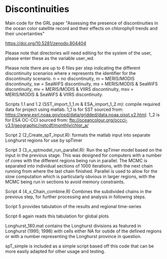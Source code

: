 # Discontinuities

Main code for the GRL paper "Assessing the presence of discontinuities in the ocean color satellite record and their effects on chlorophyll trends and their uncertainties"

https://doi.org/10.5281/zenodo.804404

Please note that directories will need editing for the system of the user, please enter these as the variable user_wd.

Please note there are up to 6 files per step indicating the different discontinuity scenarios where x represents the identifier for the discontinuity scenario. n = no discontinuity, m = MERIS/MODIS discontinuity, sw = SeaWiFS discontinuity, ms = MERIS/MODIS & SeaWiFS discontinuity, mv = MERIS/MODIS & VIIRS discontinuity, msv = MERIS/MODIS & SeaWiFS & VIIRS discontinuity.

Scripts 1.1 and 1.2 (SST_import_1_1.m & ESA_import_1_2.m): compile required data for project using matlab. 1_1 is for SST sourced from: https://www.esrl.noaa.gov/psd/data/gridded/data.noaa.oisst.v2.html. 1_2 is for ESA OC-CCI sourced from: ftp://oceancolour.org/occci-v3.1/geographic/netcdf/monthly/chlor_a/

Script 2 (2_Create_spT_input.R): formats the matlab input into separate Longhurst regions for use by spTimer

Script 3 (3_x_sptmodel_run_parallel.R): Run the spTimer model based on the input in the previous stage. This was designed for computers with a number of cores with the different regions being run in parallel. The MCMC is separated into individual sections of 1000 iterations, with the next chain running from where the last chain finished. Parallel is used to allow for the slow computation which is particularly obvious in larger regions, with the MCMC being run in sections to avoid memory constraints. 

Script 4 (4_x_Chain_combine.R) Combines the subdivided chains in the previous step, for further processing and analysis in following steps.

Script 5 provides tabulation of the results and regional time-series

Script 6 again reads this tabulation for global plots

Longhurst_180.mat contains the Longhurst divisions as featured in Longhurst (1995; 1998) with cells either NA for outide of the defined regions or with a number representing the Longhurst province in question. 

spT_simple is included as a simple script based off this code that can be more easily adapted for other usage and testing.

